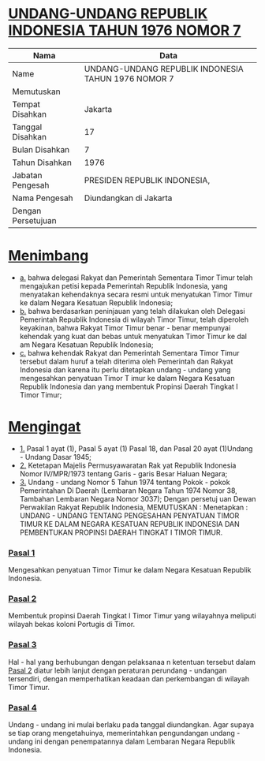 # [UNDANG-UNDANG REPUBLIK INDONESIA TAHUN 1976 NOMOR 7](http://example.org/legal/document/uu/1976/7)

| Nama | Data |
| ------ | ----- |
|Name|UNDANG-UNDANG REPUBLIK INDONESIA TAHUN 1976 NOMOR 7|
|Memutuskan||
|Tempat Disahkan|Jakarta|
|Tanggal Disahkan|17|
|Bulan Disahkan|7|
|Tahun Disahkan|1976|
|Jabatan Pengesah|PRESIDEN REPUBLIK INDONESIA,|
|Nama Pengesah|Diundangkan di Jakarta|
|Dengan Persetujuan||
# [Menimbang](http://example.org/legal/document/uu/1976/7/menimbang)

* [a.](http://example.org/legal/document/uu/1976/7/menimbang/point/a) bahwa delegasi Rakyat dan Pemerintah Sementara Timor Timur telah mengajukan petisi kepada Pemerintah Republik Indonesia, yang menyatakan kehendaknya secara resmi untuk menyatukan Timor Timur ke dalam Negara Kesatuan Republik Indonesia;
* [b.](http://example.org/legal/document/uu/1976/7/menimbang/point/b) bahwa berdasarkan peninjauan yang telah dilakukan oleh Delegasi Pemerintah Republik Indonesia di wilayah Timor Timur, telah diperoleh keyakinan, bahwa Rakyat Timor Timur benar - benar mempunyai kehendak yang kuat dan bebas untuk menyatukan Timor Timur ke dal am Negara Kesatuan Republik Indonesia;
* [c.](http://example.org/legal/document/uu/1976/7/menimbang/point/c) bahwa kehendak Rakyat dan Pemerintah Sementara Timor Timur tersebut dalam huruf a telah diterima oleh Pemerintah dan Rakyat Indonesia dan karena itu perlu ditetapkan undang - undang yang mengesahkan penyatuan Timor T imur ke dalam Negara Kesatuan Republik Indonesia dan yang membentuk Propinsi Daerah Tingkat I Timor Timur;
# [Mengingat](http://example.org/legal/document/uu/1976/7/mengingat)

* [1.](http://example.org/legal/document/uu/1976/7/mengingat/point/0001) Pasal 1 ayat (1), Pasal 5 ayat (1) Pasal 18, dan Pasal 20 ayat (1)Undang - Undang Dasar 1945;
* [2.](http://example.org/legal/document/uu/1976/7/mengingat/point/0002) Ketetapan Majelis Permusyawaratan Rak yat Republik Indonesia Nomor IV/MPR/1973 tentang Garis - garis Besar Haluan Negara;
* [3.](http://example.org/legal/document/uu/1976/7/mengingat/point/0003) Undang - undang Nomor 5 Tahun 1974 tentang Pokok - pokok Pemerintahan Di Daerah (Lembaran Negara Tahun 1974 Nomor 38, Tambahan Lembaran Negara Nomor 3037); Dengan persetuj uan Dewan Perwakilan Rakyat Republik Indonesia, MEMUTUSKAN : Menetapkan : UNDANG - UNDANG TENTANG PENGESAHAN PENYATUAN TIMOR TIMUR KE DALAM NEGARA KESATUAN REPUBLIK INDONESIA DAN PEMBENTUKAN PROPINSI DAERAH TINGKAT I TIMOR TIMUR.

### [Pasal 1](http://example.org/legal/document/uu/1976/7/pasal/0001)
Mengesahkan penyatuan Timor Timur ke dalam Negara Kesatuan Republik Indonesia.


### [Pasal 2](http://example.org/legal/document/uu/1976/7/pasal/0002)
Membentuk propinsi Daerah Tingkat I Timor Timur yang wilayahnya meliputi wilayah bekas koloni Portugis di Timor.


### [Pasal 3](http://example.org/legal/document/uu/1976/7/pasal/0003)
Hal - hal yang berhubungan dengan pelaksanaa n ketentuan tersebut dalam [Pasal 2](http://example.org/legal/document/uu/1976/7/pasal/0002) diatur lebih lanjut dengan peraturan perundang - undangan tersendiri, dengan memperhatikan keadaan dan perkembangan di wilayah Timor Timur.


### [Pasal 4](http://example.org/legal/document/uu/1976/7/pasal/0004)
Undang - undang ini mulai berlaku pada tanggal diundangkan. Agar supaya se tiap orang mengetahuinya, memerintahkan pengundangan undang - undang ini dengan penempatannya dalam Lembaran Negara Republik Indonesia.
